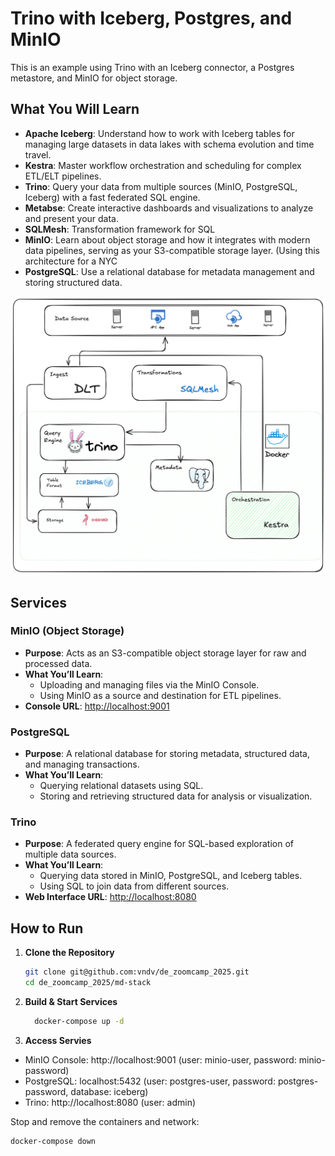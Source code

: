 # Trino with Iceberg, Postgres, and MinIO

This is an example using Trino with an Iceberg connector, a Postgres metastore, and MinIO for object storage.

## What You Will Learn

- **Apache Iceberg**: Understand how to work with Iceberg tables for managing large datasets in data lakes with schema evolution and time travel.
- **Kestra**: Master workflow orchestration and scheduling for complex ETL/ELT pipelines.
- **Trino**: Query your data from multiple sources (MinIO, PostgreSQL, Iceberg) with a fast federated SQL engine.
- **Metabse**: Create interactive dashboards and visualizations to analyze and present your data.
- **SQLMesh**: Transformation framework for SQL
- **MinIO**: Learn about object storage and how it integrates with modern data pipelines, serving as your S3-compatible storage layer. (Using this architecture for a NYC 
- **PostgreSQL**: Use a relational database for metadata management and storing structured data.

<p align='center'>
  <img src='mds.png')
</p>

## Services

### MinIO (Object Storage)
- **Purpose**: Acts as an S3-compatible object storage layer for raw and processed data.
- **What You’ll Learn**:
  - Uploading and managing files via the MinIO Console.
  - Using MinIO as a source and destination for ETL pipelines.
- **Console URL**: [http://localhost:9001](http://localhost:9001)

### PostgreSQL
- **Purpose**: A relational database for storing metadata, structured data, and managing transactions.
- **What You’ll Learn**:
  - Querying relational datasets using SQL.
  - Storing and retrieving structured data for analysis or visualization.

### Trino
- **Purpose**: A federated query engine for SQL-based exploration of multiple data sources.
- **What You’ll Learn**:
  - Querying data stored in MinIO, PostgreSQL, and Iceberg tables.
  - Using SQL to join data from different sources.
- **Web Interface URL**: [http://localhost:8080](http://localhost:8080)


## How to Run

1. **Clone the Repository**  
   ```bash
   git clone git@github.com:vndv/de_zoomcamp_2025.git
   cd de_zoomcamp_2025/md-stack
   ```

2. **Build & Start Services**
    ``` bash
      docker-compose up -d
    ```

4. **Access Servies**
 - MinIO Console: http://localhost:9001 (user: minio-user, password: minio-password)
 - PostgreSQL: localhost:5432 (user: postgres-user, password: postgres-password, database: iceberg)
 - Trino: http://localhost:8080 (user: admin)


Stop and remove the containers and network:
```shell
docker-compose down
```
